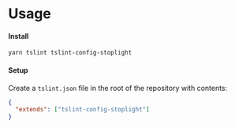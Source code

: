 # Usage

#### Install

```
yarn tslint tslint-config-stoplight
```

#### Setup

Create a `tslint.json` file in the root of the repository with contents:

```json
{
  "extends": ["tslint-config-stoplight"]
}
```
